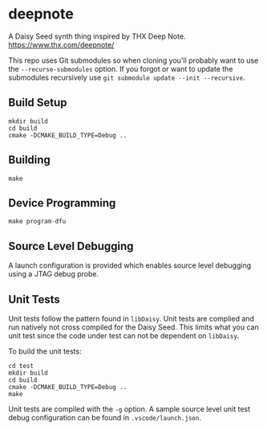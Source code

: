 # deepnote

A Daisy Seed synth thing inspired by THX Deep Note. https://www.thx.com/deepnote/

This repo uses Git submodules so when cloning you'll probably want to use the `--recurse-submodules` option. If you forgot or want to update the submodules recursively use `git submodule update --init --recursive`.


## Build Setup
```
mkdir build
cd build
cmake -DCMAKE_BUILD_TYPE=Debug ..
```

## Building
```
make
```

## Device Programming
```
make program-dfu
```

## Source Level Debugging
A launch configuration is provided which enables source level debugging using a JTAG debug probe.

## Unit Tests
Unit tests follow the pattern found in `libDaisy`. Unit tests are complied and run natively not cross compiled for the Daisy Seed. This limits what you can unit test since the code under test can not be dependent on `libDaisy`.

To build the unit tests:
```
cd test
mkdir build
cd build
cmake -DCMAKE_BUILD_TYPE=Debug ..
make
```

Unit tests are compiled with the `-g` option. A sample source level unit test debug configuration can be found in `.vscode/launch.json`.
